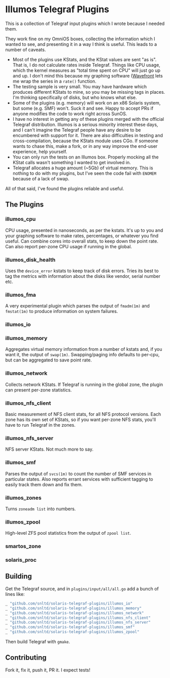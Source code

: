 # Illumos Telegraf Plugins

This is a collection of Telegraf input plugins which I wrote because I needed
them.

They work fine on my OmniOS boxes, collecting the information which I wanted
to see, and presenting it in a way I think is useful. This leads to a number
of caveats.

* Most of the plugins use KStats, and the KStat values are sent "as is". That
  is, I do not calculate rates inside Telegraf. Things like CPU usage, which
  the kernel measures as "total time spent on CPU" will just go up and up. I
  don't mind this because my graphing software
  ([Wavefront](https://wavefront.com) lets me wrap the series in a `rate()`
  function.
* The testing sample is very small. You may have hardware which produces
  different KStats to mine, so you may be missing tags in places. I'm thinking
  specifically of disks, but who knows what else.
* Some of the plugins (e.g. memory) will work on an x86 Solaris system, but
  some (e.g. SMF) won't. Suck it and see. Happy to accept PRs if anyone
  modifies the code to work right across SunOS.
* I have no interest in getting any of these plugins merged with the official
  Telegraf distribution. Illumos is a serious minority interest these days,
  and I can't imagine the Telegraf people have any desire to be encumbered
  with support for it. There are also difficulties in testing and
  cross-compilation, because the KStats module uses CGo. If someone wants to
  chase this, make a fork, or in any way improve the end-user experience, help
  yourself.
* You can only run the tests on an Illumos box. Properly mocking all the KStat
  calls wasn't something I wanted to get involved in.
* Telegraf allocates a huge amount (~5Gb) of virtual memory. This is nothing
  to do with my plugins, but I've seen the code fail with `ENOMEM` because of
  a lack of swap.

All of that said, I've found the plugins reliable and useful.

## The Plugins

### illumos_cpu
CPU usage, presented in nanoseconds, as per the kstats. It's up to you and
your graphing software to make rates, percentages, or whatever you find
useful. Can combine cores into overall stats, to keep down the point rate. Can
also report per-zone CPU usage if running in the global.

### illumos_disk_health
Uses the `device_error` kstats to keep track of disk errors. Tries its best to
tag the metrics with information about the disks like vendor, serial number
etc.

### illumos_fma
A very experimental plugin which parses the output of `fmadm(1m)` and
`fmstat(1m)` to produce information on system failures.

### illumos_io
### illumos_memory
Aggregates virtual memory information from a number of kstats and, if you want
it, the output of `swap(1m)`. Swapping/paging info defaults to per-cpu, but
can be aggregated to save point rate.

### illumos_network
Collects network KStats. If Telegraf is running in the global zone, the plugin
can present per-zone statistics.

### illumos_nfs_client
Basic measurement of NFS client stats, for all NFS protocol versions. Each
zone has its own set of KStats, so if you want per-zone NFS stats, you'll have
to run Telegraf in the zones.

### illumos_nfs_server
NFS server KStats. Not much more to say.

### illumos_smf
Parses the output of `svcs(1m)` to count the number of SMF services in
particular states. Also reports errant services with sufficient tagging to
easily track them down and fix them.

### illumos_zones
Turns `zoneadm list` into numbers.

### illumos_zpool
High-level ZFS pool statistics from the output of `zpool list`.

### smartos_zone
### solaris_proc

## Building

Get the Telegraf source, and in `plugins/input/all/all.go` add a
bunch of lines like:

```go
_ "github.com/snltd/solaris-telegraf-plugins/illumos_io"
_ "github.com/snltd/solaris-telegraf-plugins/illumos_memory"
_ "github.com/snltd/solaris-telegraf-plugins/illumos_network"
_ "github.com/snltd/solaris-telegraf-plugins/illumos_nfs_client"
_ "github.com/snltd/solaris-telegraf-plugins/illumos_nfs_server"
_ "github.com/snltd/solaris-telegraf-plugins/illumos_smf"
_ "github.com/snltd/solaris-telegraf-plugins/illumos_zpool"
```

Then build Telegraf with `gmake`.

## Contributing

Fork it, fix it, push it, PR it. I expect tests!

